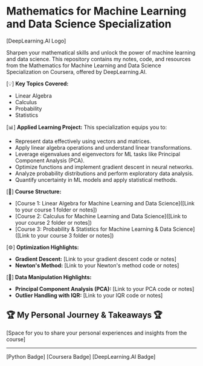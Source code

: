 # Mathematics for Machine Learning and Data Science Specialization 
[DeepLearning.AI Logo]

Sharpen your mathematical skills and unlock the power of machine learning and data science. This repository contains my notes, code, and resources from the Mathematics for Machine Learning and Data Science Specialization on Coursera, offered by DeepLearning.AI.

[💡] **Key Topics Covered:**

*   Linear Algebra
*   Calculus
*   Probability
*   Statistics

[📊] **Applied Learning Project:**
This specialization equips you to:

*   Represent data effectively using vectors and matrices.
*   Apply linear algebra operations and understand linear transformations.
*   Leverage eigenvalues and eigenvectors for ML tasks like Principal Component Analysis (PCA).
*   Optimize functions and implement gradient descent in neural networks.
*   Analyze probability distributions and perform exploratory data analysis.
*   Quantify uncertainty in ML models and apply statistical methods.

[📁] **Course Structure:**

*   [Course 1: Linear Algebra for Machine Learning and Data Science]([Link to your course 1 folder or notes])
*   [Course 2: Calculus for Machine Learning and Data Science]([Link to your course 2 folder or notes])
*   [Course 3: Probability & Statistics for Machine Learning & Data Science]([Link to your course 3 folder or notes])

[⚙️] **Optimization Highlights:**

*   **Gradient Descent:**  [Link to your gradient descent code or notes]
*   **Newton's Method:**  [Link to your Newton's method code or notes]

[💾] **Data Manipulation Highlights:**

*   **Principal Component Analysis (PCA):** [Link to your PCA code or notes]
*   **Outlier Handling with IQR:** [Link to your IQR code or notes]

## 🏆 My Personal Journey & Takeaways 🏆

[Space for you to share your personal experiences and insights from the course]

---
[Python Badge] [Coursera Badge] [DeepLearning.AI Badge]

